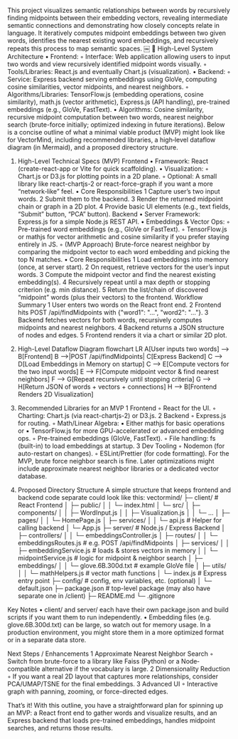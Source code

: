 This project visualizes semantic relationships between words by recursively finding midpoints between their embedding vectors, revealing intermediate semantic connections and demonstrating how closely concepts relate in language. It iteratively computes midpoint embeddings between two given words, identifies the nearest existing word embeddings, and recursively repeats this process to map semantic spaces.
￼
🔧 High-Level System Architecture
	•	Frontend:
	◦	Interface: Web application allowing users to input two words and view recursively identified midpoint words visually.
	◦	Tools/Libraries: React.js and eventually Chart.js (visualization).
	•	Backend:
	◦	Service: Express backend serving embeddings using GloVe, computing cosine similarities, vector midpoints, and nearest neighbors.
	◦	Algorithms/Libraries: TensorFlow.js (embedding operations, cosine similarity), math.js (vector arithmetic), Express.js (API handling), pre-trained embeddings (e.g., GloVe, FastText).
	•	Algorithms: Cosine similarity, recursive midpoint computation between two words, nearest neighbor search (brute-force initially; optimized indexing in future iterations).
Below is a concise outline of what a minimal viable product (MVP) might look like for VectorMind, including recommended libraries, a high‐level dataflow diagram (in Mermaid), and a proposed directory structure.

1. High-Level Technical Specs (MVP)
Frontend
	•	Framework: React (create-react-app or Vite for quick scaffolding).
	•	Visualization:
	◦	Chart.js or D3.js for plotting points in a 2D plane.
	◦	Optional: A small library like react-chartjs-2 or react-force-graph if you want a more “network‐like” feel.
	•	Core Responsibilities
	1	Capture user’s two input words.
	2	Submit them to the backend.
	3	Render the returned midpoint chain or graph in a 2D plot.
	4	Provide basic UI elements (e.g., text fields, “Submit” button, “PCA” button).
Backend
	•	Server Framework: Express.js for a simple Node.js REST API.
	•	Embeddings & Vector Ops:
	◦	Pre-trained word embeddings (e.g., GloVe or FastText).
	◦	TensorFlow.js or mathjs for vector arithmetic and cosine similarity if you prefer staying entirely in JS.
	◦	(MVP Approach) Brute-force nearest neighbor by comparing the midpoint vector to each word embedding and picking the top N matches.
	•	Core Responsibilities
	1	Load embeddings into memory (once, at server start).
	2	On request, retrieve vectors for the user’s input words.
	3	Compute the midpoint vector and find the nearest existing embedding(s).
	4	Recursively repeat until a max depth or stopping criterion (e.g. min distance).
	5	Return the list/chain of discovered “midpoint” words (plus their vectors) to the frontend.
Workflow Summary
	1	User enters two words on the React front end.
	2	Frontend hits POST /api/findMidpoints with {"word1": "...", "word2": "..."}.
	3	Backend fetches vectors for both words, recursively computes midpoints and nearest neighbors.
	4	Backend returns a JSON structure of nodes and edges.
	5	Frontend renders it via a chart or similar 2D plot.

2. High-Level Dataflow Diagram
flowchart LR
    A[User inputs two words] --> B[Frontend]
    B -->|POST /api/findMidpoints| C[Express Backend]
    C --> D[Load Embeddings in Memory on startup]
    C --> E[Compute vectors for the two input words]
    E --> F[Compute midpoint vector & find nearest neighbors]
    F --> G[Repeat recursively until stopping criteria]
    G --> H[Return JSON of words + vectors + connections]
    H --> B[Frontend Renders 2D Visualization]


3. Recommended Libraries for an MVP
	1	Frontend
	◦	React for the UI.
	◦	Charting: Chart.js (via react-chartjs-2) or D3.js.
	2	Backend
	◦	Express.js for routing.
	◦	Math/Linear Algebra:
	▪	Either mathjs for basic operations or
	▪	TensorFlow.js for more GPU-accelerated or advanced embedding ops.
	◦	Pre-trained embeddings (GloVe, FastText).
	◦	File handling: fs (built-in) to load embeddings at startup.
	3	Dev Tooling
	◦	Nodemon (for auto-restart on changes).
	◦	ESLint/Prettier (for code formatting).
For the MVP, brute force neighbor search is fine. Later optimizations might include approximate nearest neighbor libraries or a dedicated vector database.

4. Proposed Directory Structure
A simple structure that keeps frontend and backend code separate could look like this:
vectormind/
├─ client/                       # React Frontend
│  ├─ public/
│  │   └─ index.html
│  └─ src/
│      ├─ components/
│      │   ├─ WordInput.js
│      │   ├─ Visualization.js
│      │   └─ ...
│      ├─ pages/
│      │   └─ HomePage.js
│      ├─ services/
│      │   └─ api.js            # Helper for calling backend
│      └─ App.js
├─ server/                       # Node.js / Express Backend
│  ├─ controllers/
│  │   └─ embeddingsController.js
│  ├─ routes/
│  │   └─ embeddingsRoutes.js    # e.g. POST /api/findMidpoints
│  ├─ services/
│  │   ├─ embeddingService.js    # loads & stores vectors in memory
│  │   └─ midpointService.js     # logic for midpoint & neighbor search
│  ├─ embeddings/
│  │   └─ glove.6B.300d.txt      # example GloVe file
│  ├─ utils/
│  │   └─ mathHelpers.js         # vector math functions
│  └─ index.js                   # Express entry point
├─ config/                       # config, env variables, etc. (optional)
│  └─ default.json
├─ package.json                  # top-level package (may also have separate one in /client)
├─ README.md
└─ .gitignore

Key Notes
	•	client/ and server/ each have their own package.json and build scripts if you want them to run independently.
	•	Embedding files (e.g. glove.6B.300d.txt) can be large, so watch out for memory usage. In a production environment, you might store them in a more optimized format or in a separate data store.

Next Steps / Enhancements
	1	Approximate Nearest Neighbor Search
	◦	Switch from brute-force to a library like Faiss (Python) or a Node‐compatible alternative if the vocabulary is large.
	2	Dimensionality Reduction
	◦	If you want a real 2D layout that captures more relationships, consider PCA/UMAP/TSNE for the final embeddings.
	3	Advanced UI
	◦	Interactive graph with panning, zooming, or force-directed edges.

That’s it! With this outline, you have a straightforward plan for spinning up an MVP: a React front end to gather words and visualize results, and an Express backend that loads pre-trained embeddings, handles midpoint searches, and returns those results.
